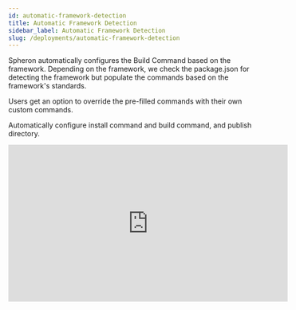 ```yaml
---
id: automatic-framework-detection
title: Automatic Framework Detection
sidebar_label: Automatic Framework Detection
slug: /deployments/automatic-framework-detection
---
```


Spheron automatically configures the Build Command based on the framework. Depending on the framework, we check the package.json for detecting the framework but populate the commands based on the framework's standards. 

Users get an option to override the pre-filled commands with their own custom commands.

Automatically configure install command and build command, and publish directory. 

<iframe width="560" height="315" src="https://www.youtube.com/embed/7zVbT3iIBjU" title="YouTube video player" frameborder="0" allow="accelerometer; autoplay; clipboard-write; encrypted-media; gyroscope; picture-in-picture" allowfullscreen></iframe>